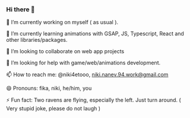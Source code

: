 ### Hi there 👋

🔭 I’m currently working on myself ( as usual ).

🌱 I’m currently learning animations with GSAP, JS, Typescript, React and other libraries/packages.

👯 I’m looking to collaborate on web app projects

🤔 I’m looking for help with game/web/animations development.

📫 How to reach me: @niki4etooo, niki.nanev.94.work@gmail.com

😄 Pronouns: fika, niki, he/him, you

⚡ Fun fact: Two ravens are flying, especially the left. Just turn around. ( Very stupid joke, please do not laugh )
